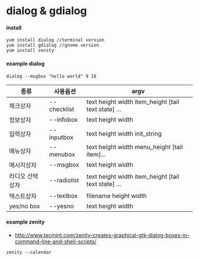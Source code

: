 # dialog & gdialog

#### install
```
yum install dialog //terminal version
yum install gdialog //gnome version
yum install zenity
```


#### example dialog
```
dialog --msgbox "hello world" 9 18
```
| 종류 | 사용옵션 | argv |
| --- | --- | --- |
| 체크상자 | --checklist | text height width item_height [tail text state] ...|
| 정보상자 | --infobox | text height width |
| 입력상자 | --inputbox | text height width init_string|
| 메뉴상자 | --menubox | text height width menu_height [tail item]...|
| 메시지상자 | --msgbox | text height width|
| 라디오 선택상자 | --radiolist | text height width item_height [tail text state] ...|
| 텍스트상자 | --textbox | filename height width|
| yes/no box | --yesno | text height width |

#### example zenity
- http://www.tecmint.com/zenity-creates-graphical-gtk-dialog-boxes-in-command-line-and-shell-scripts/
```
zenity --calendar
```
